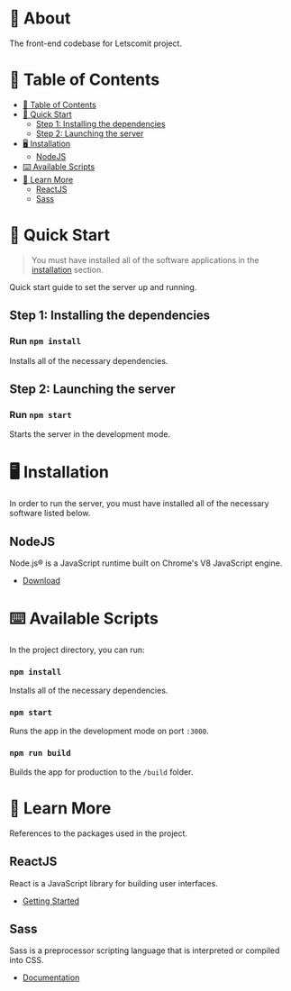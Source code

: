 # :cherry_blossom: About

The front-end codebase for Letscomit project.

# :memo: Table of Contents

-   [:memo: Table of Contents](#memo-table-of-contents)
-   [:rocket: Quick Start](#rocket-quick-start)
    -   [Step 1: Installing the dependencies](#step-1-installing-the-dependencies)
    -   [Step 2: Launching the server](#step-2-launching-the-server)
-   [:desktop_computer: Installation](#desktop_computer-installation)
    -   [NodeJS](#nodejs)
-   [:keyboard: Available Scripts](#keyboard-available-scripts)
-   [:green_book: Learn More](#green_book-learn-more)
    -   [ReactJS](#reactjs)
    -   [Sass](#sass)

# :rocket: Quick Start

> You must have installed all of the software applications in the [installation](#desktop_computer-installation) section.

Quick start guide to set the server up and running.

## Step 1: Installing the dependencies

### Run `npm install`

Installs all of the necessary dependencies.

## Step 2: Launching the server

### Run `npm start`

Starts the server in the development mode.

# :desktop_computer: Installation

In order to run the server, you must have installed all of the necessary software listed below.

## NodeJS

Node.js® is a JavaScript runtime built on Chrome's V8 JavaScript engine.

-   [Download](https://nodejs.org/en/)

# :keyboard: Available Scripts

In the project directory, you can run:

### `npm install`

Installs all of the necessary dependencies.

### `npm start`

Runs the app in the development mode on port `:3000`.

### `npm run build`

Builds the app for production to the `/build` folder.

# :green_book: Learn More

References to the packages used in the project.

## ReactJS

React is a JavaScript library for building user interfaces.

-   [Getting Started](https://reactjs.org/docs/getting-started.html)

## Sass

Sass is a preprocessor scripting language that is interpreted or compiled into CSS.

-   [Documentation](https://sass-lang.com/documentation)
